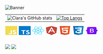 <img src="https://cdn.discordapp.com/attachments/693156126979653716/1211730756800487484/Oi_Eu_sou_Clara_Oliveira_1.gif?ex=65ef4335&is=65dcce35&hm=842f875f63c83a6b4514bbcabfc53115c8cb104f90d796193f8bf306a8ab2c0b&" alt="Banner" width="820" />


<table>
  <tr>
    <td>
      <img src="https://github-readme-stats.vercel.app/api?username=mclaraoliveira&show_icons=true&theme=synthwave" alt="Clara's GitHub stats" />
    </td>
    <td>
      <a href="https://github.com/mclaraoliveira/github-readme-stats">
        <img src="https://github-readme-stats.vercel.app/api/top-langs/?username=mclaraoliveira&show_icons=true&theme=synthwave" alt="Top Langs" />
      </a>
    </td>
  </tr>
</table>


<div style="display: inline-block">
  <img align="center" alt="Clara-Js" height="30" width="40" src="https://raw.githubusercontent.com/devicons/devicon/master/icons/javascript/javascript-plain.svg">
  <img align="center" alt="Clara-TypeScript" height="30" width="40" src="https://raw.githubusercontent.com/devicons/devicon/master/icons/typescript/typescript-plain.svg">
  <img align="center" alt="Clara-React" height="30" width="40" src="https://raw.githubusercontent.com/devicons/devicon/master/icons/react/react-original.svg">
  <img align="center" alt="Clara-Angular" height="30" width="40" src="https://raw.githubusercontent.com/devicons/devicon/master/icons/angularjs/angularjs-plain.svg">
  <img align="center" alt="Clara-HTML" height="30" width="40" src="https://raw.githubusercontent.com/devicons/devicon/master/icons/html5/html5-original.svg">
  <img align="center" alt="Clara-CSS" height="30" width="40" src="https://raw.githubusercontent.com/devicons/devicon/master/icons/css3/css3-original.svg">
  <img align="center" alt="Clara-Bootstrap" height="30" width="40" src="https://raw.githubusercontent.com/devicons/devicon/master/icons/bootstrap/bootstrap-original.svg">
</div>

##

<div> 

  <a href = "mailto:clara.santoss.oliveira@gmail.com"><img src="https://img.shields.io/badge/-Gmail-%23333?style=for-the-badge&logo=gmail&logoColor=white" target="_blank"></a>
  <a href="https://www.linkedin.com/in/mclaraoliveira/" target="_blank"><img src="https://img.shields.io/badge/-LinkedIn-%230077B5?style=for-the-badge&logo=linkedin&logoColor=white" target="_blank"></a> 
  
</div>
  
<!--


- 🔭 I’m currently working on ...
- 🌱 I’m currently learning ...
- 💬 Ask me about ...
- 📫 How to reach me: ...
- 😄 Pronouns: ...
- ⚡ Fun fact: ...
-->
